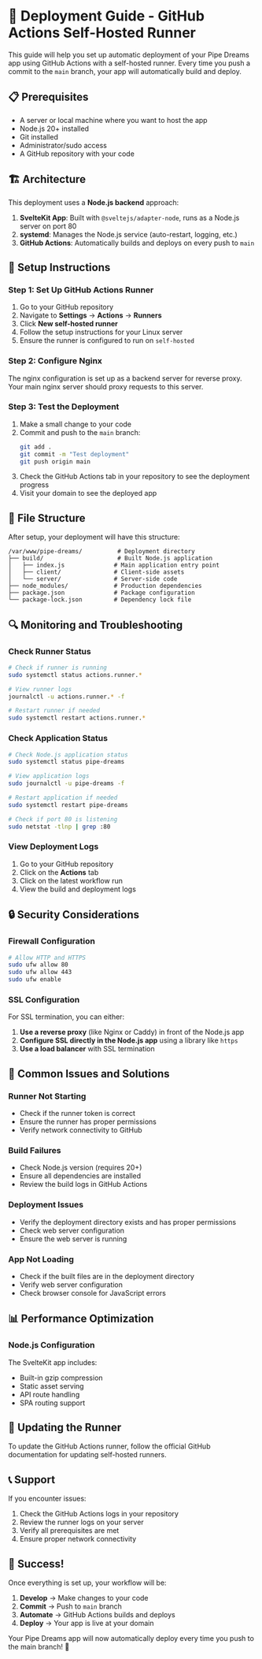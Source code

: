 # 🚀 Deployment Guide - GitHub Actions Self-Hosted Runner

This guide will help you set up automatic deployment of your Pipe Dreams app using GitHub Actions with a self-hosted runner. Every time you push a commit to the `main` branch, your app will automatically build and deploy.

## 📋 Prerequisites

- A server or local machine where you want to host the app
- Node.js 20+ installed
- Git installed
- Administrator/sudo access
- A GitHub repository with your code

## 🏗️ Architecture

This deployment uses a **Node.js backend** approach:

1. **SvelteKit App**: Built with `@sveltejs/adapter-node`, runs as a Node.js server on port 80
2. **systemd**: Manages the Node.js service (auto-restart, logging, etc.)
3. **GitHub Actions**: Automatically builds and deploys on every push to `main`

## 🔧 Setup Instructions

### Step 1: Set Up GitHub Actions Runner

1. Go to your GitHub repository
2. Navigate to **Settings** → **Actions** → **Runners**
3. Click **New self-hosted runner**
4. Follow the setup instructions for your Linux server
5. Ensure the runner is configured to run on `self-hosted`

### Step 2: Configure Nginx

The nginx configuration is set up as a backend server for reverse proxy. Your main nginx server should proxy requests to this server.

### Step 3: Test the Deployment

1. Make a small change to your code
2. Commit and push to the `main` branch:
   ```bash
   git add .
   git commit -m "Test deployment"
   git push origin main
   ```
3. Check the GitHub Actions tab in your repository to see the deployment progress
4. Visit your domain to see the deployed app

## 📁 File Structure

After setup, your deployment will have this structure:

```
/var/www/pipe-dreams/          # Deployment directory
├── build/                     # Built Node.js application
│   ├── index.js              # Main application entry point
│   ├── client/               # Client-side assets
│   └── server/               # Server-side code
├── node_modules/             # Production dependencies
├── package.json              # Package configuration
└── package-lock.json         # Dependency lock file
```

## 🔍 Monitoring and Troubleshooting

### Check Runner Status

```bash
# Check if runner is running
sudo systemctl status actions.runner.*

# View runner logs
journalctl -u actions.runner.* -f

# Restart runner if needed
sudo systemctl restart actions.runner.*
```

### Check Application Status

```bash
# Check Node.js application status
sudo systemctl status pipe-dreams

# View application logs
sudo journalctl -u pipe-dreams -f

# Restart application if needed
sudo systemctl restart pipe-dreams

# Check if port 80 is listening
sudo netstat -tlnp | grep :80
```

### View Deployment Logs

1. Go to your GitHub repository
2. Click on the **Actions** tab
3. Click on the latest workflow run
4. View the build and deployment logs

## 🔒 Security Considerations

### Firewall Configuration

```bash
# Allow HTTP and HTTPS
sudo ufw allow 80
sudo ufw allow 443
sudo ufw enable
```

### SSL Configuration

For SSL termination, you can either:
1. **Use a reverse proxy** (like Nginx or Caddy) in front of the Node.js app
2. **Configure SSL directly in the Node.js app** using a library like `https`
3. **Use a load balancer** with SSL termination

## 🚨 Common Issues and Solutions

### Runner Not Starting
- Check if the runner token is correct
- Ensure the runner has proper permissions
- Verify network connectivity to GitHub

### Build Failures
- Check Node.js version (requires 20+)
- Ensure all dependencies are installed
- Review the build logs in GitHub Actions

### Deployment Issues
- Verify the deployment directory exists and has proper permissions
- Check web server configuration
- Ensure the web server is running

### App Not Loading
- Check if the built files are in the deployment directory
- Verify web server configuration
- Check browser console for JavaScript errors

## 📊 Performance Optimization

### Node.js Configuration
The SvelteKit app includes:
- Built-in gzip compression
- Static asset serving
- API route handling
- SPA routing support

## 🔄 Updating the Runner

To update the GitHub Actions runner, follow the official GitHub documentation for updating self-hosted runners.

## 📞 Support

If you encounter issues:

1. Check the GitHub Actions logs in your repository
2. Review the runner logs on your server
3. Verify all prerequisites are met
4. Ensure proper network connectivity

## 🎉 Success!

Once everything is set up, your workflow will be:

1. **Develop** → Make changes to your code
2. **Commit** → Push to `main` branch
3. **Automate** → GitHub Actions builds and deploys
4. **Deploy** → Your app is live at your domain

Your Pipe Dreams app will now automatically deploy every time you push to the main branch! 🚀
